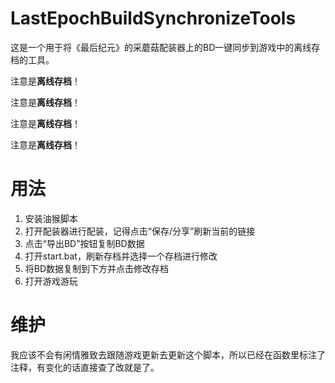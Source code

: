 # LastEpochBuildSynchronizeTools

这是一个用于将《最后纪元》的采蘑菇配装器上的BD一键同步到游戏中的离线存档的工具。

注意是**离线存档**！

注意是**离线存档**！

注意是**离线存档**！

注意是**离线存档**！

# 用法

1. 安装油猴脚本
2. 打开配装器进行配装，记得点击“保存/分享”刷新当前的链接
3. 点击“导出BD”按钮复制BD数据
4. 打开start.bat，刷新存档并选择一个存档进行修改
5. 将BD数据复制到下方并点击修改存档
6. 打开游戏游玩

# 维护

我应该不会有闲情雅致去跟随游戏更新去更新这个脚本，所以已经在函数里标注了注释，有变化的话直接查了改就是了。
